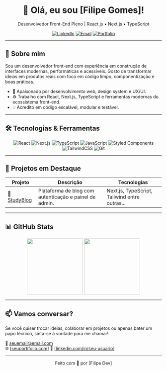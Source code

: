 <h1 align="center">👋 Olá, eu sou [Filipe Gomes]!</h1>

<p align="center">
  Desenvolvedor Front-End Pleno | React.js • Next.js • TypeScript
</p>

<p align="center">
  <a href="https://www.linkedin.com/in/seu-usuario" target="_blank"><img alt="LinkedIn" src="https://img.shields.io/badge/LinkedIn-blue?style=for-the-badge&logo=linkedin&logoColor=white"></a>
  <a href="mailto:seuemail@email.com"><img alt="Email" src="https://img.shields.io/badge/Email-red?style=for-the-badge&logo=gmail&logoColor=white"></a>
  <a href="https://seuportifolio.com" target="_blank"><img alt="Portfolio" src="https://img.shields.io/badge/Portfólio-000?style=for-the-badge&logo=vercel&logoColor=white"></a>
</p>

---

## 🚀 Sobre mim

Sou um desenvolvedor front-end com experiência em construção de interfaces modernas, performáticas e acessíveis. Gosto de transformar ideias em produtos reais com foco em código limpo, componentização e boas práticas.

- 🎯 Apaixonado por desenvolvimento web, design system e UX/UI.
- ⚙️ Trabalho com React, Next.js, TypeScript e ferramentas modernas do ecossistema front-end.
- 💡 Acredito em código escalável, modular e testável.

---

## 🛠️ Tecnologias & Ferramentas

<div align="center">

![React](https://img.shields.io/badge/React-20232A?style=for-the-badge&logo=react&logoColor=61DAFB)
![Next.js](https://img.shields.io/badge/Next.js-black?style=for-the-badge&logo=next.js)
![TypeScript](https://img.shields.io/badge/TypeScript-007ACC?style=for-the-badge&logo=typescript&logoColor=white)
![JavaScript](https://img.shields.io/badge/JavaScript-F7DF1E?style=for-the-badge&logo=javascript&logoColor=black)
![Styled Components](https://img.shields.io/badge/Styled--Components-DB7093?style=for-the-badge&logo=styled-components&logoColor=white)
![TailwindCSS](https://img.shields.io/badge/TailwindCSS-06B6D4?style=for-the-badge&logo=tailwindcss&logoColor=white)
![Git](https://img.shields.io/badge/Git-F05032?style=for-the-badge&logo=git&logoColor=white)

</div>

---

## 💼 Projetos em Destaque

| Projeto | Descrição | Tecnologias |
|--------|------------|-------------|
| 🔗 [StudyBlog](https://github.com/LipzDev/study-blog-web) | Plataforma de blog com autenticação e painel de admin. | Next.js, TypeScript, Tailwind entre outras...

---

## 📊 GitHub Stats

<div align="center">
  <img height="180em" src="https://github-readme-stats.vercel.app/api?username=seu-user&show_icons=true&theme=react&hide_border=true" />
  <img height="180em" src="https://github-readme-stats.vercel.app/api/top-langs/?username=seu-user&layout=compact&theme=react&hide_border=true" />
</div>

---

## 📫 Vamos conversar?

Se você quiser trocar ideias, colaborar em projetos ou apenas bater um papo técnico, sinta-se à vontade para me chamar!

📧 seuemail@email.com  
🌐 [[seuportifolio.com](https://lipzdev.vercel.app/)] 
🔗 [[linkedin.com/in/seu-usuario](https://www.linkedin.com/in/lipzdev/)]

---

<p align="center">
  Feito com 💙 por [Filipe Dev]
</p>
